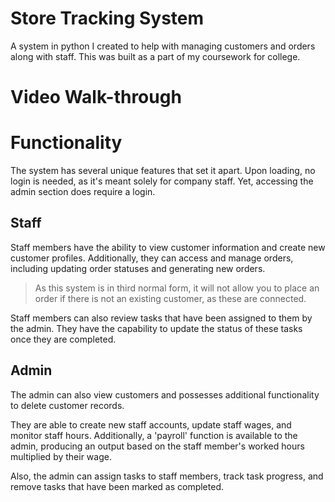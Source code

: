 # Store Tracking System

A system in python I created to help with managing customers and orders along with staff. This was built as a part of my coursework for college.

# Video Walk-through


# Functionality

The system has several unique features that set it apart. Upon loading, no login is needed, as it's meant solely for company staff. Yet, accessing the admin section does require a login.

## Staff
Staff members have the ability to view customer information and create new customer profiles. Additionally, they can access and manage orders, including updating order statuses and generating new orders.

> As this system is in third normal form,  it will not allow you to place an order if there is not an existing customer, as these are connected.

Staff members can also review tasks that have been assigned to them by the admin. They have the capability to update the status of these tasks once they are completed.
	

## Admin

The admin can also view customers and possesses additional functionality to delete customer records. 

They are able to create new staff accounts, update staff wages, and monitor staff hours. Additionally, a 'payroll' function is available to the admin, producing an output based on the staff member's worked hours multiplied by their wage.

Also, the admin can assign tasks to staff members, track task progress, and remove tasks that have been marked as completed.
